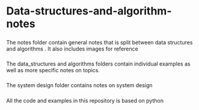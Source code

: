 # Data-structures-and-algorithm-notes
#####
The notes folder contain general notes that is split between data structures and algorithms . 
It also includes images for reference
#####
The data_structures and algorithms folders contain individual examples as well as more specific notes on topics. 
#####
The system design folder contains notes on system design 
#####
All the code and examples in this repository is based on python

